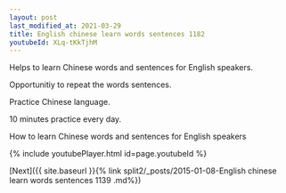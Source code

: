 ```yaml
---
layout: post
last_modified_at: 2021-03-29
title: English chinese learn words sentences 1182 
youtubeId: XLq-tKkTjhM
---
```

 
 
Helps to learn Chinese words and sentences for English speakers.

Opportunitiy to repeat the words sentences. 

Practice Chinese language. 
 
10 minutes practice every day. 
 
How to learn Chinese words and sentences for English speakers 
 
{% include youtubePlayer.html id=page.youtubeId %}
 
 
[Next]({{ site.baseurl }}{% link  split2/_posts/2015-01-08-English chinese learn words sentences 1139 .md%})
 
